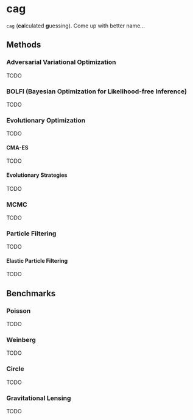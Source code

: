 # cag

`cag` (**ca**lculated **g**uessing). Come up with better name...

## Methods

### Adversarial Variational Optimization

TODO

### BOLFI (Bayesian Optimization for Likelihood-free Inference)

TODO

### Evolutionary Optimization

TODO

#### CMA-ES

TODO

#### Evolutionary Strategies

TODO

### MCMC

TODO

### Particle Filtering

TODO

#### Elastic Particle Filtering

TODO

## Benchmarks

### Poisson

TODO

### Weinberg

TODO

### Circle

TODO

### Gravitational Lensing

TODO
